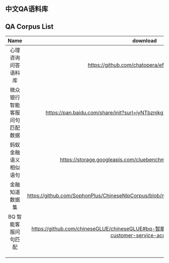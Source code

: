 ## 中文QA语料库


## QA Corpus List

|         Name       |   download   |    wiki   |
| :-----------------: | :---------:| :---------:|
|  心理咨询问答语料库            |  https://github.com/chatopera/efaqa-corpus-zh        |      https://www.chatopera.com      |
|  微众银行智能客服问句匹配数据    |  https://pan.baidu.com/share/init?surl=iyNTbznjkg7oSq0-Q6ef-Q（提取码：x72k）   |            |
|  蚂蚁金融语义相似语句          |   https://storage.googleapis.com/cluebenchmark/tasks/afqmc_public.zip         |            |
|  金融知道数据集               |   https://github.com/SophonPlus/ChineseNlpCorpus/blob/master/datasets/financezhidao/intro.ipynb    | |
|  BQ 智能客服问句匹配                |      https://github.com/chineseGLUE/chineseGLUE#bq-智能客服问句匹配-question-matching-for-customer-service-accuracy         |      http://icrc.hitsz.edu.cn/Article/show/175.html         |
|                 |               |               |
|                 |               |               |
|                 |               |               |


